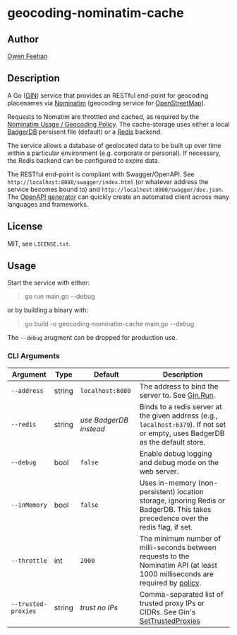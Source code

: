 # geocoding-nominatim-cache

## Author

[Owen Feehan](http://www.owenfeehan.com)

## Description

A Go ([GIN](https://gin-gonic.com/)) service that provides an RESTful end-point for geocoding placenames via [Nominatim](https://nominatim.org/) (geocoding service for [OpenStreetMap](https://www.openstreetmap.org/)).

Requests to Nomatim are throttled and cached, as required by the [Nominatim Usage / Geocoding Policy](https://operations.osmfoundation.org/policies/nominatim/). The cache-storage uses either a local [BadgerDB](https://github.com/hypermodeinc/badger) persisent file (default) or a [Redis](https://redis.io/) backend.

The service allows a database of geolocated data to be built up over time within a particular environment (e.g. corporate or personal). If necessary, the Redis backend can be configured to expire data.

The RESTful end-point is compliant with Swagger/OpenAPI. See `http://localhost:8080/swagger/index.html` (or whatever address the service becomes bound to) and `http://localhost:8080/swagger/doc.json`. The [OpenAPI generator](https://github.com/OpenAPITools/openapi-generator) can quickly create an automated client across many languages and frameworks.

## License

MIT, see `LICENSE.txt`.

## Usage

Start the service with either:

> go run main.go --debug

or by building a binary with:

> go build -o geocoding-nominatim-cache main.go --debug

The `--debug` arugment can be dropped for production use.

### CLI Arguments

| Argument            | Type     | Default                 | Description                                                                                                                                             |
|---------------------|----------|-------------------------|---------------------------------------------------------------------------------------------------------------------------------------------------------|
| `--address`         | string   | `localhost:8080`        | The address to bind the server to. See [Gin.Run](https://pkg.go.dev/github.com/gin-gonic/gin#Engine.Run).                                               |
| `--redis`           | string   | *use BadgerDB instead*  | Binds to a redis server at the given address (e.g., `localhost:6379`). If not set or empty, uses BadgerDB as the default store.                           |
| `--debug`           | bool     | `false`                 | Enable debug logging and debug mode on the web server.                                                                                                  |
| `--inMemory`        | bool     | `false`                 | Uses in-memory (non-persistent) location storage, ignoring Redis or BadgerDB. This takes precedence over the redis flag, if set.                        |
| `--throttle`        | int      | `2000`                  | The minimum number of milli-seconds between requests to the Nominatim API (at least 1000 milliseconds are required by [policy]((https://operations.osmfoundation.org/policies/nominatim/)). |
| `--trusted-proxies` | string   | *trust no IPs*          | Comma-separated list of trusted proxy IPs or CIDRs. See Gin's [SetTrustedProxies](https://pkg.go.dev/github.com/gin-gonic/gin#Engine.SetTrustedProxies) |
